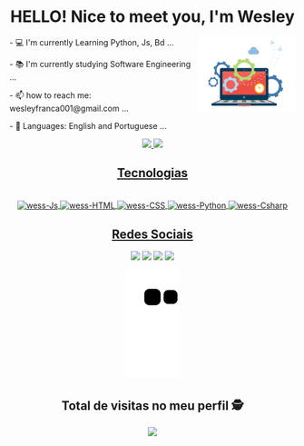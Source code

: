  <div align="center">
  <h1>HELLO! Nice to meet you, I'm Wesley</h1> 
 </div>


<div style="display: inline_block" >
<img align="right" height="130" src="https://github.com/w3ssfs/w3ssfs/blob/main/safeimage.png"/>



<p> - 💻 I'm currently Learning Python, Js, Bd ...</p>
<p> - 📚 I'm currently studying Software Engineering ...</p>
<p> - 📫 how to reach me: wesleyfranca001@gmail.com ...</p>
<p>  - 📢 Languages: English and Portuguese ...</p>
</div>
 
<div align="center">
 
  <a href="https://github.com/w3ssfs">
  <img height="180em" src="https://github-readme-stats.vercel.app/api?username=w3ssfs&show_icons=true&theme=highcontrast&include_all_commits=true&count_private=true"/>
  <img height="180em"  src="https://github-readme-stats.vercel.app/api/top-langs/?username=w3ssfs&layout=compact&langs_count=7&theme=highcontrast"/>
  
</div>

 <div align="center">
  <h2>Tecnologias </h2> 
  <div style="display: inline_block"><br>
  <img align="center" alt="wess-Js"  src="https://img.shields.io/badge/JavaScript-F7DF1E?style=for-the-badge&logo=javascript&logoColor=black">
  <img align="center" alt="wess-HTML" src="https://img.shields.io/badge/HTML-239120?style=for-the-badge&logo=html5&logoColor=white">
  <img align="center" alt="wess-CSS"  src="https://img.shields.io/badge/CSS3-1572B6?style=for-the-badge&logo=css3&logoColor=white">
  <img align="center" alt="wess-Python" src="https://img.shields.io/badge/Python-14354C?style=for-the-badge&logo=python&logoColor=white">
  <img align="center" alt="wess-Csharp" src="https://img.shields.io/badge/C-00599C?style=for-the-badge&logo=c&logoColor=white">  

 </div>
  
##
  
  <div> 

<p align="center">
<h2>Redes Sociais</h2> 
<!--   <a href="https://www.youtube.com/channel/UC_-uuuZbY0AAt9CViNzvc-Q" target="_blank"><img src="https://img.shields.io/badge/YouTube-FF0000?style=for-the-badge&logo=youtube&logoColor=white" target="_blank"></a> -->
  <a href="https://instagram.com/wesleyy.franca" target="_blank"><img src="https://img.shields.io/badge/-Instagram-%23E4405F?style=for-the-badge&logo=instagram&logoColor=white" target="_blank"></a>
<!--  	<a href="https://www.twitch.tv/rafaballerinii" target="_blank"><img src="https://img.shields.io/badge/Twitch-9146FF?style=for-the-badge&logo=twitch&logoColor=white" target="_blank"></a> -->
 <a href="https://discord.gg/VMabCv2Xvm" target="_blank"><img src="https://img.shields.io/badge/Discord-7289DA?style=for-the-badge&logo=discord&logoColor=white" target="_blank"></a> 
  <a href = "wesleyfranca001@gmail.com"><img src="https://img.shields.io/badge/-Gmail-%23333?style=for-the-badge&logo=gmail&logoColor=white" target="_blank"></a>  
  <a href="https://www.linkedin.com/in/wessfranca/" target="_blank"><img src="https://img.shields.io/badge/-LinkedIn-%230077B5?style=for-the-badge&logo=linkedin&logoColor=white" target="_blank"></a> 
  </div>
 <p align="center"> 
  <div>
 </p>
 
  ![Snake animation](https://github.com/w3ssfs/w3ssfs/blob/output/github-contribution-grid-snake.svg)
 
  </div>
</p>
<p align="center"> 

 ## Total de visitas no meu perfil :detective: <br>
 <p align="center"> 
   <img alingn="center" src="https://profile-counter.glitch.me/w3ssfs/count.svg" />
 </p>
 
 </p>
